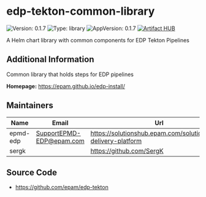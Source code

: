 # edp-tekton-common-library

![Version: 0.1.7](https://img.shields.io/badge/Version-0.1.7-informational?style=flat-square) ![Type: library](https://img.shields.io/badge/Type-library-informational?style=flat-square) ![AppVersion: 0.1.7](https://img.shields.io/badge/AppVersion-0.1.7-informational?style=flat-square)
[![Artifact HUB](https://img.shields.io/endpoint?url=https://artifacthub.io/badge/repository/epmdedp)](https://artifacthub.io/packages/search?repo=epmdedp)

A Helm chart library with common components for EDP Tekton Pipelines

## Additional Information

Common library that holds steps for EDP pipelines

**Homepage:** <https://epam.github.io/edp-install/>

## Maintainers

| Name | Email | Url |
| ---- | ------ | --- |
| epmd-edp | <SupportEPMD-EDP@epam.com> | <https://solutionshub.epam.com/solution/epam-delivery-platform> |
| sergk |  | <https://github.com/SergK> |

## Source Code

* <https://github.com/epam/edp-tekton>

